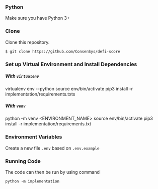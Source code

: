 ### Python
Make sure you have Python 3+

### Clone
Clone this repository.
```
$ git clone https://github.com/ConsenSys/defi-score
```

### Set up Virtual Environment and Install Dependencies

##### With `virtualenv`
virtualenv env --python <PATH TO PYTHON EXECUTABLE>
source env/bin/activate
pip3 install -r implementation/requirements.txts

##### With `venv`
python -m venv <ENVIRONMENT_NAME>
source env/bin/activate
pip3 install -r implementation/requirements.txt

### Environment Variables
Create a new file `.env` based on `.env.example`

### Running Code
The code can then be run by using command
```
python -m implementation
```

